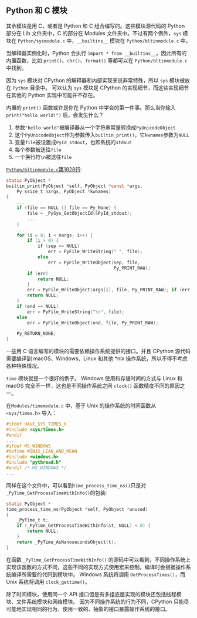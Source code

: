 ## Python 和 C 模块

其余模块是用 C，或者是 Python 和 C 组合编写的。这些模块源代码的 Python 部分在 Lib 文件夹中，C 的部分在 Modules 文件夹中。不过有两个例外，`sys` 模块在 `Python/sysmodule.c` 中，`__builtins__` 模块在 `Python/bltinmodule.c` 中。

当解释器实例化时，Python 会执行 `import * from __builtins__`，因此所有的内置函数，比如 `print()`、`chr()`、`format()` 等都可以在 `Python/bltinmodule.c` 中找到。

因为 `sys` 模块对 CPython 的解释器和内部实现来说非常特殊，所以 `sys` 模块被放在 `Python` 目录中。 可以认为 `sys` 模块是 CPython 的实现细节，而这些实现细节在其他的 Python 实现中可能并不存在。

内置的 `print()` 函数或许是你在 Python 中学会的第一件事。那么当你输入 `print("hello world!")` 后，会发生什么？

1. 参数`"hello world"`被编译器从一个字符串常量转换成`PyUnicodeObject`
2. 这个`PyUnicodeObject`作为参数传入`builtin_print()`，它`kwnames`参数为`NULL`
3. 变量`file`被设置成`PyId_stdout`，也即系统的`stdout`
4. 每个参数被送往`file`
5. 一个换行符`\n`被送往`file`

[`Python/bltinmodule.c`第1828行](https://github.com/python/cpython/blob/97fe9cfd9f81fe96a70e1ce80fce04b0c937bfac/Python/bltinmodule.c#L1828):
```c
static PyObject *
builtin_print(PyObject *self, PyObject *const *args,
    Py_ssize_t nargs, PyObject *kwnames)
{
    ...
    if (file == NULL || file == Py_None) {
        file = _PySys_GetObjectId(&PyId_stdout);
        ...
    }
    ...
    for (i = 0; i < nargs; i++) {
        if (i > 0) {
            if (sep == NULL)
                err = PyFile_WriteString(" ", file);
            else
                err = PyFile_WriteObject(sep, file,
                                         Py_PRINT_RAW);
        if (err)
            return NULL;
        }
        err = PyFile_WriteObject(args[i], file, Py_PRINT_RAW); if (err)
        return NULL;
    }
    if (end == NULL)
        err = PyFile_WriteString("\n", file);
    else
        err = PyFile_WriteObject(end, file, Py_PRINT_RAW);
    ...
    Py_RETURN_NONE;
}
```

一些用 C 语言编写的模块的需要依赖操作系统提供的接口。并且 CPython 源代码需要编译到 macOS、Windows、Linux 和其他 *nix 操作系统，所以不得不考虑各种特殊情况。

`time` 模块就是一个很好的例子。 Windows 使用和存储时间的方式与 Linux 和 macOS 完全不一样，这也是不同操作系统之间 `clock()` 函数精度不同的原因之一。

在`Modules/timemodule.c` 中，基于 Unix 的操作系统的时间函数从 `<sys/times.h>` 导入：
```c
#ifdef HAVE_SYS_TIMES_H
#include <sys/times.h>
#endif
...
#ifdef MS_WINDOWS
#define WIN32_LEAN_AND_MEAN
#include <windows.h>
#include "pythread.h"
#endif /* MS_WINDOWS */
...
```
同样在这个文件中，可以看到`time_process_time_ns()`只是对`_PyTime_GetProcessTimeWithInfo()`的包装:
```c
static PyObject *
time_process_time_ns(PyObject *self, PyObject *unused)
{
    _PyTime_t t;
    if (_PyTime_GetProcessTimeWithInfo(&t, NULL) < 0) {
        return NULL;
    }
    return _PyTime_AsNanosecondsObject(t);
}
```

在函数 `_PyTime_GetProcessTimeWithInfo()` 的源码中可以看到，不同操作系统上实现该函数的方式不同，这些不同的实现方式使用宏来控制，编译时会根据操作系统编译所需要的代码到模块中。 Windows 系统将调用 `GetProcessTimes()`，而 Unix 系统将调用 `clock_gettime()`。

除了时间模块，使用同一个 API 接口但是有多组底层实现的模块还包括线程模块、文件系统模块和网络模块。 因为不同操作系统的行为不同，CPython 只能尽可能地实现相同的行为，使用一致的、抽象的接口暴露操作系统的接口。
